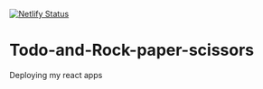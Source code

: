 [![Netlify Status](https://api.netlify.com/api/v1/badges/ec632e0f-f024-40b0-a05f-453188667e51/deploy-status)](https://app.netlify.com/sites/todo-and-rps/deploys)
# Todo-and-Rock-paper-scissors
Deploying my react apps

